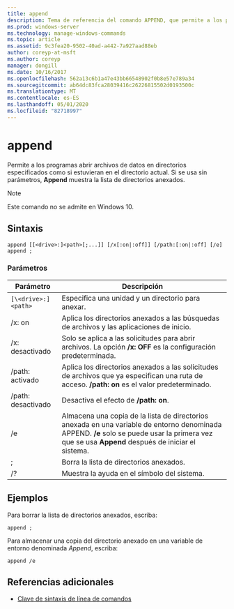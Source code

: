 ```yaml
---
title: append
description: Tema de referencia del comando APPEND, que permite a los programas abrir archivos de datos en los directorios especificados, como si estuvieran en el directorio actual.
ms.prod: windows-server
ms.technology: manage-windows-commands
ms.topic: article
ms.assetid: 9c3fea20-9502-40ad-a442-7a927aad88eb
author: coreyp-at-msft
ms.author: coreyp
manager: dongill
ms.date: 10/16/2017
ms.openlocfilehash: 562a13c6b1a47e43bb66548902f0b8e57e789a34
ms.sourcegitcommit: ab64dc83fca28039416c26226815502d0193500c
ms.translationtype: MT
ms.contentlocale: es-ES
ms.lasthandoff: 05/01/2020
ms.locfileid: "82718997"
---
```

# <a name="append"></a>append

Permite a los programas abrir archivos de datos en directorios especificados como si estuvieran en el directorio actual. Si se usa sin parámetros, **Append** muestra la lista de directorios anexados.

> [!NOTE]
> Este comando no se admite en Windows 10.

## <a name="syntax"></a>Sintaxis

```
append [[<drive>:]<path>[;...]] [/x[:on|:off]] [/path:[:on|:off] [/e]
append ;
```

### <a name="parameters"></a>Parámetros

| Parámetro | Descripción |
| --------- | ----------- |
| `[\<drive>:]<path>` | Especifica una unidad y un directorio para anexar. |
| /x: on | Aplica los directorios anexados a las búsquedas de archivos y las aplicaciones de inicio. |
| /x: desactivado | Solo se aplica a las solicitudes para abrir archivos. La opción **/x: OFF** es la configuración predeterminada. |
| /path: activado | Aplica los directorios anexados a las solicitudes de archivos que ya especifican una ruta de acceso. **/path: on** es el valor predeterminado. |
| /path: desactivado | Desactiva el efecto de **/path: on**. |
| /e | Almacena una copia de la lista de directorios anexada en una variable de entorno denominada APPEND. **/e** solo se puede usar la primera vez que se usa **Append** después de iniciar el sistema. |
| ; | Borra la lista de directorios anexados. |
| /? | Muestra la ayuda en el símbolo del sistema. |

## <a name="examples"></a>Ejemplos

Para borrar la lista de directorios anexados, escriba:

```
append ;
```

Para almacenar una copia del directorio anexado en una variable de entorno denominada *Append*, escriba:

```
append /e
```

## <a name="additional-references"></a>Referencias adicionales

- [Clave de sintaxis de línea de comandos](command-line-syntax-key.md)
